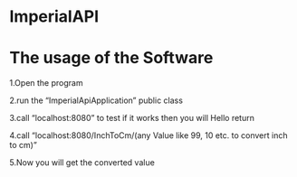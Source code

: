 # ImperialAPI

# The usage of the Software

1.Open the program

2.run the “ImperialApiApplication” public class

3.call “localhost:8080” to test if it works then you will Hello return

4.call “localhost:8080/InchToCm/(any Value like 99, 10 etc. to convert inch to cm)” 

5.Now you will get the converted value
